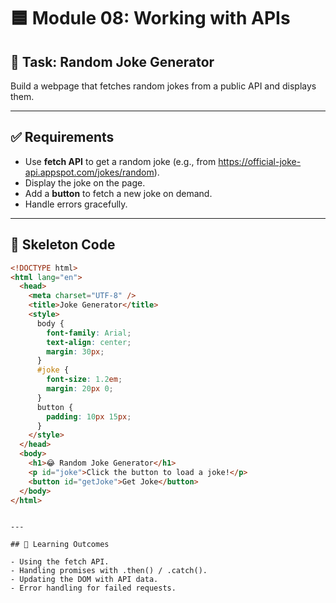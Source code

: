 # 🟦 Module 08: Working with APIs

## 🎯 Task: Random Joke Generator

Build a webpage that fetches random jokes from a public API and displays them.

---

## ✅ Requirements

- Use **fetch API** to get a random joke (e.g., from https://official-joke-api.appspot.com/jokes/random).
- Display the joke on the page.
- Add a **button** to fetch a new joke on demand.
- Handle errors gracefully.

---

## 📌 Skeleton Code

```html
<!DOCTYPE html>
<html lang="en">
  <head>
    <meta charset="UTF-8" />
    <title>Joke Generator</title>
    <style>
      body {
        font-family: Arial;
        text-align: center;
        margin: 30px;
      }
      #joke {
        font-size: 1.2em;
        margin: 20px 0;
      }
      button {
        padding: 10px 15px;
      }
    </style>
  </head>
  <body>
    <h1>😂 Random Joke Generator</h1>
    <p id="joke">Click the button to load a joke!</p>
    <button id="getJoke">Get Joke</button>
  </body>
</html>
```

```

---

## 🧠 Learning Outcomes

- Using the fetch API.
- Handling promises with .then() / .catch().
- Updating the DOM with API data.
- Error handling for failed requests.
```
